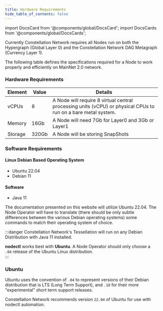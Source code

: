 ```yaml
---
title: Hardware Requirements
hide_table_of_contents: false
---
```

<intro-end />

import DocsCard from '@components/global/DocsCard';
import DocsCards from '@components/global/DocsCards';

<head>
  <title>MainNet 2.0 Hardware Specs</title>
  <meta
    name="description"
    content="MainNet 2.0 Hardware Requirements"
  />
</head>

Currently Constellation Network requires all Nodes run on both the Hypergraph (Global Layer 0) and the Constellation Network DAG Metagraph (Currency Layer 1). 

The following table defines the specifications required for a Node to work properly and efficiently on MainNet 2.0 network.

### Hardware Requirements

| Element | Value	| Details |
| --- | --- | --- |
| vCPUs | 8 | A Node will require 8 virtual central processing units (vCPU) or physical CPUs to run on a bare metal system. |
| Memory | 16Gb | A Node will need 7Gb for Layer0 and 3Gb or Layer1 |
| Storage | 320Gb | A Node will be storing SnapShots |

### Software Requirements
#### Linux Debian Based Operating System
- Ubuntu 22.04
- Debian 11
#### Software
- Java 11

The documentation presented on this website will utilize Ubuntu 22.04.  The Node Operator will have to translate (there should be only subtle differences between the various Debian operating systems) some commands to match their operating system of choice.

:::danger
Constellation Network's Tessellation will run on any Debian Distribution with Java 11 installed.

**nodectl** works best with **Ubuntu**.  A Node Operator should only choose a `.04` release of the Ubuntu Linux distribution.  
:::

### Ubuntu

Ubuntu uses the convention of `.04` to represent versions of their Debian distribution that is LTS (Long Term Support), and `.10` for their more "experimental" short term support releases.

Constellation Network recommends version `22.04` of Ubuntu for use with nodectl automation.
